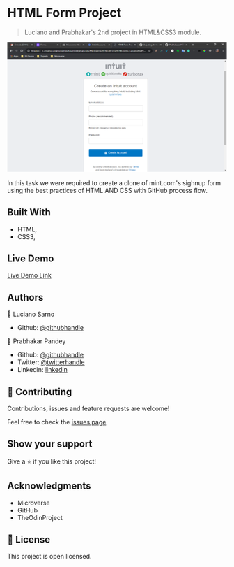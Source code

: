 # HTML Form Project

> Luciano and Prabhakar's 2nd project in HTML&CSS3 module.

![screenshot](images/screenshot.PNG)

In this task we were required to create a clone of mint.com's sighnup form using the best practices of HTML AND CSS with GitHub process flow.

## Built With

- HTML,
- CSS3,

## Live Demo

[Live Demo Link](https://rawcdn.githack.com/Prabhakarzx/HTMLforms-LucianoAndPrabhakar/9d46fc7df774eb29ab2d38cb5082585b25ada8c0/index.html)


## Authors

👤 Luciano Sarno

- Github: [@githubhandle](https://github.com/lucianosarno)

👤 Prabhakar Pandey

- Github: [@githubhandle](https://github.com/Prabhakarzx)
- Twitter: [@twitterhandle](https://twitter.com/prabhakarzx)
- Linkedin: [linkedin](https://www.linkedin.com/in/prabhakarzx/)

## 🤝 Contributing

Contributions, issues and feature requests are welcome!

Feel free to check the [issues page](https://github.com/Prabhakarzx/HTMLforms-LucianoAndPrabhakar/issues)

## Show your support

Give a ⭐️ if you like this project!

## Acknowledgments

- Microverse
- GitHub
- TheOdinProject

## 📝 License

This project is open licensed.
